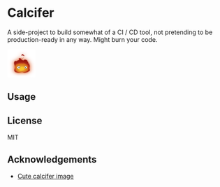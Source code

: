 # Calcifer

A side-project to build somewhat of a CI / CD tool, not pretending to be production-ready in any way. Might burn your code.

<img width="64" height="64" src="logo.png">

## Usage

## License

MIT

## Acknowledgements

* [Cute calcifer image](https://www.pinterest.es/pin/725501821195734857)
